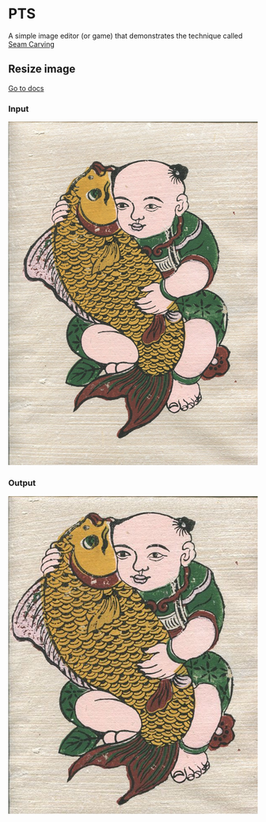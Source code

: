 # PTS

A simple image editor (or game) that demonstrates the technique called [Seam Carving](https://www.youtube.com/watch?v=6NcIJXTlugc)

## Resize image
[Go to docs](./tools/resize/README.md)

### Input
![Input](./tools/resize/cachep.jpg)

### Output
![Output](./tools/resize/out.jpg)